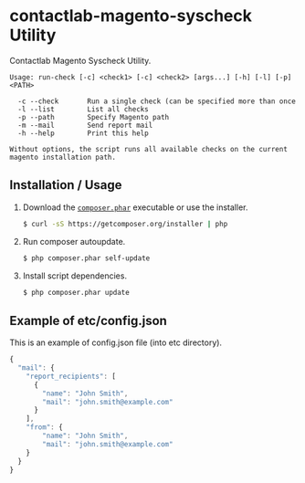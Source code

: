 contactlab-magento-syscheck Utility
===================================

Contactlab Magento Syscheck Utility.

``` Text
Usage: run-check [-c] <check1> [-c] <check2> [args...] [-h] [-l] [-p] <PATH>

  -c --check       Run a single check (can be specified more than once
  -l --list        List all checks
  -p --path        Specify Magento path
  -m --mail        Send report mail
  -h --help        Print this help

Without options, the script runs all available checks on the current
magento installation path.
```

Installation / Usage
--------------------

1. Download the [`composer.phar`](https://getcomposer.org/composer.phar) executable or use the installer.

    ``` sh
    $ curl -sS https://getcomposer.org/installer | php
    ```

2. Run composer autoupdate.

    ``` sh
    $ php composer.phar self-update
    ```

3. Install script dependencies.

    ``` sh
    $ php composer.phar update
    ```

Example of etc/config.json
--------------------------

This is an example of config.json file (into etc directory).

``` javascript
{
  "mail": {
    "report_recipients": [
      {
        "name": "John Smith",
        "mail": "john.smith@example.com"
      }
    ],
    "from": {
        "name": "John Smith",
        "mail": "john.smith@example.com"
    }
  }
}
```
